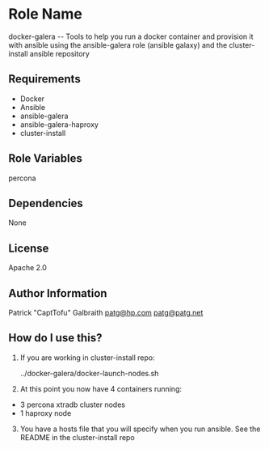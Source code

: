 Role Name
========

docker-galera -- Tools to help you run a docker container and provision it with ansible using the ansible-galera role (ansible galaxy) and the cluster-install ansible repository  

Requirements
------------

* Docker
* Ansible
* ansible-galera
* ansible-galera-haproxy
* cluster-install

Role Variables
--------------

percona 

Dependencies
------------

None

License
-------

Apache 2.0

Author Information
------------------

Patrick "CaptTofu" Galbraith <patg@hp.com> <patg@patg.net>

How do I use this?
------------------

1. If you are working in cluster-install repo:

    ../docker-galera/docker-launch-nodes.sh

2. At this point you now have 4 containers running:
  - 3 percona xtradb cluster nodes
  - 1 haproxy node

3. You have a hosts file that you will specify when you run ansible. See the README in the cluster-install repo
